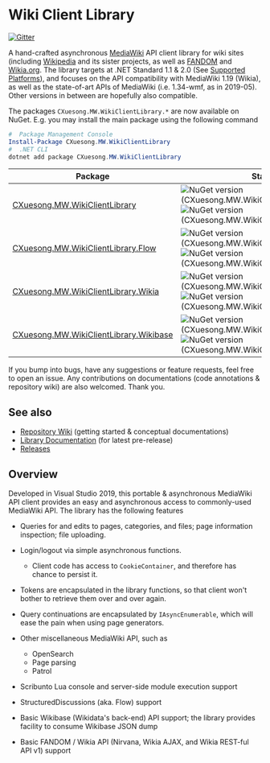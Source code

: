 # Wiki Client Library

[![Gitter](https://badges.gitter.im/CXuesong/WikiClientLibrary.svg?style=flat-square)](https://gitter.im/CXuesong/WikiClientLibrary?utm_source=badge&utm_medium=badge&utm_campaign=pr-badge)

A hand-crafted asynchronous [MediaWiki](https://www.mediawiki.org/) API client library for wiki sites (including [Wikipedia](https://www.wikipedia.org/) and its sister projects, as well as [FANDOM](<https://community.fandom.com/wiki/Community_Central>) and [Wikia.org](<https://www.wikia.org/>). The library targets at .NET Standard 1.1 & 2.0 (See [Supported Platforms](https://docs.microsoft.com/en-us/dotnet/standard/net-standard#net-platforms-support)), and focuses on the API compatibility with MediaWiki 1.19 (Wikia), as well as the state-of-art APIs of MediaWiki (i.e. 1.34-wmf, as in 2019-05). Other versions in between are hopefully also compatible.

The packages `CXuesong.MW.WikiClientLibrary.*` are now available on NuGet. E.g. you may install the main package using the following command

```powershell
#  Package Management Console
Install-Package CXuesong.MW.WikiClientLibrary
#  .NET CLI
dotnet add package CXuesong.MW.WikiClientLibrary
```

| Package                                  | Status                                   |
| ---------------------------------------- | ---------------------------------------- |
| [CXuesong.MW.WikiClientLibrary](https://www.nuget.org/packages/CXuesong.MW.WikiClientLibrary) | ![NuGet version (CXuesong.MW.WikiClientLibrary)](https://img.shields.io/nuget/vpre/CXuesong.MW.WikiClientLibrary.svg?style=flat-square) ![NuGet version (CXuesong.MW.WikiClientLibrary)](https://img.shields.io/nuget/dt/CXuesong.MW.WikiClientLibrary.svg?style=flat-square) |
| [CXuesong.MW.WikiClientLibrary.Flow](https://www.nuget.org/packages/CXuesong.MW.WikiClientLibrary.Flow) | ![NuGet version (CXuesong.MW.WikiClientLibrary.Flow)](https://img.shields.io/nuget/vpre/CXuesong.MW.WikiClientLibrary.Flow.svg?style=flat-square) ![NuGet version (CXuesong.MW.WikiClientLibrary.Flow)](https://img.shields.io/nuget/dt/CXuesong.MW.WikiClientLibrary.Flow.svg?style=flat-square) |
| [CXuesong.MW.WikiClientLibrary.Wikia](https://www.nuget.org/packages/CXuesong.MW.WikiClientLibrary.Wikia) | ![NuGet version (CXuesong.MW.WikiClientLibrary.Wikia)](https://img.shields.io/nuget/vpre/CXuesong.MW.WikiClientLibrary.Wikia.svg?style=flat-square) ![NuGet version (CXuesong.MW.WikiClientLibrary.Wikia)](https://img.shields.io/nuget/dt/CXuesong.MW.WikiClientLibrary.Wikia.svg?style=flat-square) |
| [CXuesong.MW.WikiClientLibrary.Wikibase](https://www.nuget.org/packages/CXuesong.MW.WikiClientLibrary.Wikibase) | ![NuGet version (CXuesong.MW.WikiClientLibrary.Wikibase)](https://img.shields.io/nuget/vpre/CXuesong.MW.WikiClientLibrary.Wikibase.svg?style=flat-square) ![NuGet version (CXuesong.MW.WikiClientLibrary.Wikibase)](https://img.shields.io/nuget/dt/CXuesong.MW.WikiClientLibrary.Wikibase.svg?style=flat-square) |

If you bump into bugs, have any suggestions or feature requests, feel free to open an issue. Any contributions on documentations (code annotations & repository wiki) are also welcomed. Thank you.

## See also

* [Repository Wiki](https://github.com/CXuesong/WikiClientLibrary/wiki) (getting started & conceptual documentations)
* [Library Documentation](https://cxuesong.github.io/WikiClientLibrary) (for latest pre-release)
* [Releases](https://github.com/CXuesong/WikiClientLibrary/releases)

## Overview

Developed in Visual Studio 2019, this portable & asynchronous MediaWiki API client provides an easy and asynchronous access to commonly-used MediaWiki API. The library has the following features

*   Queries for and edits to pages, categories, and files; page information inspection; file uploading.
*   Login/logout via simple asynchronous functions.

    *   Client code has access to `CookieContainer`, and therefore has chance to persist it.
*   Tokens are encapsulated in the library functions, so that client won't bother to retrieve them over and over again.
*   Query continuations are encapsulated by `IAsyncEnumerable`, which will ease the pain when using page generators.
*   Other miscellaneous MediaWiki API, such as

    *   OpenSearch
    *   Page parsing
    *   Patrol
*   Scribunto Lua console and server-side module execution support
*   StructuredDiscussions (aka. Flow) support
*   Basic Wikibase (Wikidata's back-end) API support; the library provides facility to consume Wikibase JSON dump
*   Basic FANDOM / Wikia API (Nirvana, Wikia AJAX, and Wikia REST-ful API v1) support
